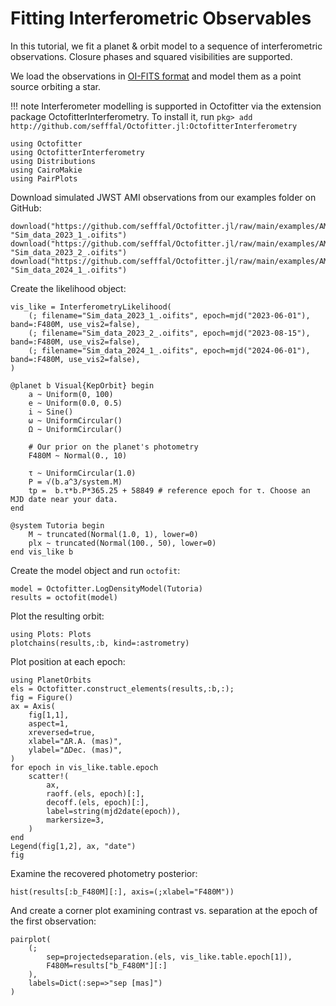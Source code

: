 # Fitting Interferometric Observables

In this tutorial, we fit a planet & orbit model to a sequence of interferometric observations.
Closure phases and squared visibilities are supported.

We load the observations in [OI-FITS format](https://github.com/emmt/OIFITS.jl) and model them as a point source orbiting a star.


!!! note
    Interferometer modelling is supported in Octofitter via the extension package OctofitterInterferometry. To install it, run 
    `pkg> add http://github.com/sefffal/Octofitter.jl:OctofitterInterferometry`


```@example 1
using Octofitter
using OctofitterInterferometry
using Distributions
using CairoMakie
using PairPlots
```

Download simulated JWST AMI observations from our examples folder on GitHub:
```@example 1
download("https://github.com/sefffal/Octofitter.jl/raw/main/examples/AMI_data/Sim_data_2023_1_.oifits", "Sim_data_2023_1_.oifits")
download("https://github.com/sefffal/Octofitter.jl/raw/main/examples/AMI_data/Sim_data_2023_2_.oifits", "Sim_data_2023_2_.oifits")
download("https://github.com/sefffal/Octofitter.jl/raw/main/examples/AMI_data/Sim_data_2024_1_.oifits", "Sim_data_2024_1_.oifits")
```

Create the likelihood object:
```@example 1
vis_like = InterferometryLikelihood(
    (; filename="Sim_data_2023_1_.oifits", epoch=mjd("2023-06-01"), band=:F480M, use_vis2=false),
    (; filename="Sim_data_2023_2_.oifits", epoch=mjd("2023-08-15"), band=:F480M, use_vis2=false),
    (; filename="Sim_data_2024_1_.oifits", epoch=mjd("2024-06-01"), band=:F480M, use_vis2=false),
)
```

```@example 1
@planet b Visual{KepOrbit} begin
    a ~ Uniform(0, 100)
    e ~ Uniform(0.0, 0.5)
    i ~ Sine()
    ω ~ UniformCircular()
    Ω ~ UniformCircular()

    # Our prior on the planet's photometry
    F480M ~ Normal(0., 10)

    τ ~ UniformCircular(1.0)
    P = √(b.a^3/system.M)
    tp =  b.τ*b.P*365.25 + 58849 # reference epoch for τ. Choose an MJD date near your data.
end

@system Tutoria begin
    M ~ truncated(Normal(1.0, 1), lower=0)
    plx ~ truncated(Normal(100., 50), lower=0)
end vis_like b
```

Create the model object and run `octofit`:
```@example 1
model = Octofitter.LogDensityModel(Tutoria)
results = octofit(model)
```

Plot the resulting orbit:
```@example 1
using Plots: Plots
plotchains(results,:b, kind=:astrometry)
```


Plot position at each epoch:
```@example 1
using PlanetOrbits
els = Octofitter.construct_elements(results,:b,:);
fig = Figure()
ax = Axis(
    fig[1,1],
    aspect=1,
    xreversed=true,
    xlabel="ΔR.A. (mas)",
    ylabel="ΔDec. (mas)",
)
for epoch in vis_like.table.epoch
    scatter!(
        ax,
        raoff.(els, epoch)[:],
        decoff.(els, epoch)[:],
        label=string(mjd2date(epoch)),
        markersize=3,
    )
end
Legend(fig[1,2], ax, "date")
fig
```


Examine the recovered photometry posterior:
```@example 1
hist(results[:b_F480M][:], axis=(;xlabel="F480M"))
```

And create a corner plot examining contrast vs. separation at the epoch of the first observation:
```@example 1
pairplot(
    (;
        sep=projectedseparation.(els, vis_like.table.epoch[1]),
        F480M=results["b_F480M"][:]
    ),
    labels=Dict(:sep=>"sep [mas]")
)
```